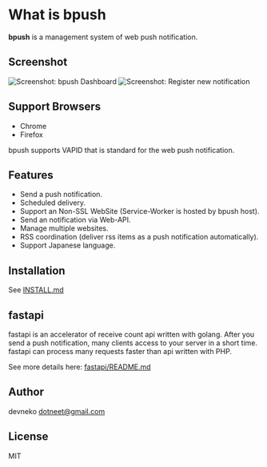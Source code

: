 # What is bpush

**bpush** is a management system of web push notification.

## Screenshot

![Screenshot: bpush Dashboard](http://i.imgur.com/TJSgZMK.jpg)
![Screenshot: Register new notification](http://i.imgur.com/raCcrrO.jpg)

## Support Browsers

 - Chrome
 - Firefox

bpush supports VAPID that is standard for the web push notification.

## Features

 - Send a push notification.
 - Scheduled delivery.
 - Support an Non-SSL WebSite (Service-Worker is hosted by bpush host).
 - Send an notification via Web-API.
 - Manage multiple websites.
 - RSS coordination (deliver rss items as a push notification automatically).
 - Support Japanese language.

## Installation

See [INSTALL.md](INSTALL.md)

## fastapi

fastapi is an accelerator of receive count api written with golang.
After you send a push notification, many clients access to your server in a short time.
fastapi can process many requests faster than api written with PHP.

See more details here: [fastapi/README.md](fastapi/README.md)

## Author

devneko <dotneet@gmail.com>

## License

MIT
